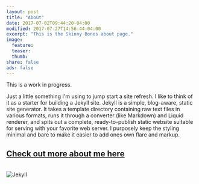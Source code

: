 ```yaml
---
layout: post
title: "About"
date: 2017-07-02T09:44:20-04:00
modified: 2017-07-27T14:56:44-04:00
excerpt: "This is the Skinny Bones about page."
image:
  feature:
  teaser:
  thumb:
share: false
ads: false
---
```


This is a work in progress.

Just a little something I'm using to jump start a site refresh. I like to think of it as a starter for building a Jekyll site.
Jekyll is a simple, blog-aware, static site generator. It takes a template directory containing raw text files in various formats, runs it through a converter (like Markdown) and Liquid renderer, and spits out a complete, ready-to-publish static website suitable for serving with your favorite web server. I purposely keep the styling minimal and bare to make it easier to add ones own flare and markup.
<h2><a href="https://www.kevinwaweru.com/"><u>Check out more about me here</u></a></h2>
<br><img src="http://jekyllcn.com/img/logo-2x.png" alt="Jekyll"></br>

